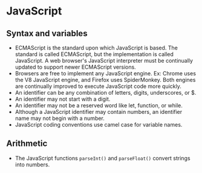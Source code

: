 # JavaScript

## Syntax and variables

- ECMAScript is the standard upon which JavaScript is based. The standard is called ECMAScript, but the implementation is called JavaScript. A web browser's JavaScript interpreter must be continually updated to support newer ECMAScript versions.
- Browsers are free to implement any JavaScript engine. Ex: Chrome uses the V8 JavaScript engine, and Firefox uses SpiderMonkey. Both engines are continually improved to execute JavaScript code more quickly.
- An identifier can be any combination of letters, digits, underscores, or $.
- An identifier may not start with a digit.
- An identifier may not be a reserved word like let, function, or while.
- Although a JavaScript identifier may contain numbers, an identifier name may not begin with a number.
- JavaScript coding conventions use camel case for variable names.

## Arithmetic

- The JavaScript functions `parseInt()` and `parseFloat()` convert strings into numbers.

